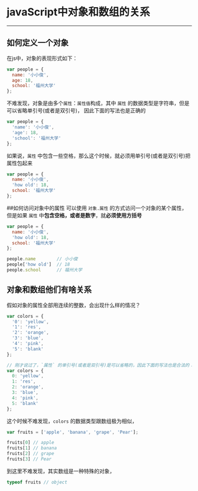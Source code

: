 ﻿# javaScript中对象和数组的关系
---

## 如何定义一个对象
在js中，对象的表现形式如下：
```js
var people = {
  name: '小小俊',
  age: 18,
  school: '福州大学'
};
```

不难发现，对象是由多个`属性`：`属性值`构成，其中 `属性` 的数据类型是字符串，但是可以省略单引号(或者是双引号)，
因此下面的写法也是正确的
```js
var people = {
  'name': '小小俊',
  'age': 18,
  'school': '福州大学'
};
```

如果说，`属性` 中包含一些空格，那么这个时候，就必须用单引号(或者是双引号)把属性包起来
```js
var people = {
  name: '小小俊',
  'how old': 18,
  school: '福州大学'
};
```

##如何访问对象中的属性
可以使用 `对象.属性` 的方式访问一个对象的某个属性，但是如果 `属性` 中**包含空格，或者是数字**，就**必须使用方括号**
```js
var people = {
  name: '小小俊',
  'how old': 18,
  school: '福州大学'
};

people.name        // 小小俊
people['how old']  // 18
people.school      // 福州大学
```


## 对象和数组他们有啥关系

假如对象的属性全部用连续的整数，会出现什么样的情况？
```js
var colors = {
  '0': 'yellow',
  '1': 'res',
  '2': 'orange',
  '3': 'blue',
  '4': 'pink',
  '5': 'blank'
};

// 刚才说过了，`属性` 的单引号(或者是双引号)是可以省略的，因此下面的写法也是合法的：
var colors = {
  0: 'yellow',
  1: 'res',
  2: 'orange',
  3: 'blue',
  4: 'pink',
  5: 'blank'
};
```

这个时候不难发现，`colors` 的数据类型跟数组极为相似，
```js
var fruits = ['apple', 'banana', 'grape', 'Pear'];

fruits[0] // apple
fruits[1] // banana
fruits[2] // grape
fruits[3] // Pear
```


到这里不难发现，其实数组是一种特殊的对象，
```js
typeof fruits // object
```